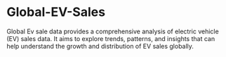 # Global-EV-Sales
Global Ev sale data provides a comprehensive analysis of electric vehicle (EV) sales data. It aims to explore trends, patterns, and insights that can help understand the growth and distribution of EV sales globally.
